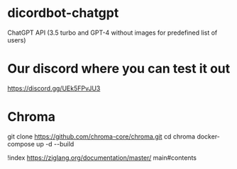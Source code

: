 # dicordbot-chatgpt

ChatGPT API (3.5 turbo and GPT-4 without images for predefined list of users)

# Our discord where you can test it out

https://discord.gg/UEk5FPvJU3

# Chroma

git clone https://github.com/chroma-core/chroma.git
cd chroma
docker-compose up -d --build

!index https://ziglang.org/documentation/master/ main#contents
